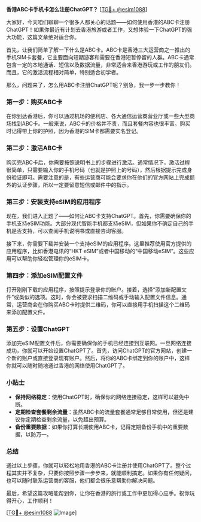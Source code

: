 **香港ABC卡手机卡怎么注册ChatGPT？** [[TG💪+ @esim1088](https://t.me/s/esim1088)]

大家好，今天咱们聊聊一个很多人都关心的话题——如何使用香港的ABC卡注册ChatGPT！如果你最近有计划去香港旅游或者工作，又想体验一下ChatGPT的强大功能，这篇文章绝对适合你。

首先，让我们简单了解一下什么是ABC卡。ABC卡是香港三大运营商之一推出的手机SIM卡套餐，它主要面向短期游客和需要在香港短暂停留的人群。ABC卡通常包含一定的本地通话、短信以及数据流量，非常适合来香港游玩或工作的朋友们。而且，它的激活流程相对简单，特别适合初学者。

那么，问题来了，怎么用ABC卡注册ChatGPT呢？别急，我一步一步教你！

### 第一步：购买ABC卡

在你到达香港后，你可以通过机场的便利店、各大通信运营商营业厅或一些大型商场找到ABC卡。一般来说，ABC卡的价格并不贵，而且套餐内容也很丰富。购买时记得带上你的护照，因为香港的SIM卡都需要实名登记。

### 第二步：激活ABC卡

购买完ABC卡后，你需要按照说明书上的步骤进行激活。通常情况下，激活过程很简单，只需要输入你的手机号码（也就是护照上的号码），然后根据提示完成身份验证即可。需要注意的是，有些运营商可能会要求你在他们的官方网站上完成额外的认证步骤，所以一定要留意短信或邮件中的指示。

### 第三步：安装支持eSIM的应用程序

现在，我们进入正题了——如何让ABC卡支持ChatGPT。首先，你需要确保你的手机支持eSIM功能。大部分现代智能手机都支持eSIM，但如果你不确定自己的手机是否支持，可以查阅手机说明书或直接咨询客服。

接下来，你需要下载并安装一个支持eSIM的应用程序。这里推荐使用官方提供的应用程序，比如香港电讯的“HKT eSIM”或者中国移动的“中国移动eSIM”。这些应用可以帮助你轻松管理你的eSIM卡。

### 第四步：添加eSIM配置文件

打开刚刚下载的应用程序，按照提示登录你的账户。接着，选择“添加新配置文件”或类似的选项。这时，你会被要求扫描二维码或手动输入配置文件信息。通常，运营商会在你购买ABC卡时提供二维码，你可以直接用手机扫描这个二维码来添加配置文件。

### 第五步：设置ChatGPT

添加完eSIM配置文件后，你需要确保你的手机已经连接到互联网。一旦网络连接成功，你就可以开始设置ChatGPT了。首先，访问ChatGPT的官方网站，创建一个新的账户或直接登录现有账户。然后，将你的ABC卡绑定到你的账户中，这样你就可以随时随地通过香港的网络使用ChatGPT了。

### 小贴士

- **保持网络稳定**：使用ChatGPT时，确保你的网络连接稳定，这样可以避免中断。
- **定期检查套餐剩余流量**：虽然ABC卡的流量套餐通常足够日常使用，但还是建议你定期检查剩余流量，以免超出预算。
- **备份重要数据**：如果你打算长期使用ABC卡，记得定期备份手机中的重要数据，以防万一。

### 总结

通过以上步骤，你就可以轻松地用香港的ABC卡注册并使用ChatGPT了。整个过程其实并不复杂，只要你按照步骤一步步来，就能顺利搞定。如果你有任何疑问，也可以随时联系运营商的客服，他们都会很乐意帮助你解决问题。

最后，希望这篇攻略能帮到你，让你在香港的旅行或工作中更加得心应手。祝你玩得开心，工作顺利！

[[TG💪+ @esim1088](https://t.me/s/esim1088) ![Image](https://i.postimg.cc/4NQfJmqS/Snipaste-2025-05-13-00-14-12.png)]